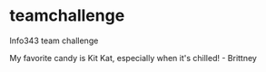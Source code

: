 # teamchallenge
Info343 team challenge

My favorite candy is Kit Kat, especially when it's chilled! - Brittney